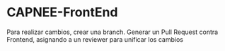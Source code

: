 # CAPNEE-FrontEnd

Para realizar cambios, crear una branch.
Generar un Pull Request contra Frontend, asignando a un reviewer para unificar los cambios 
